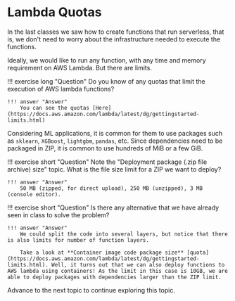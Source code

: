 # Lambda Quotas

In the last classes we saw how to create functions that run serverless, that is, we don't need to worry about the infrastructure needed to execute the functions.

Ideally, we would like to run any function, with any time and memory requirement on AWS Lambda. But there are limits.

!!! exercise long "Question"
    Do you know of any quotas that limit the execution of AWS lambda functions?

    !!! answer "Answer"
        You can see the quotas [Here](https://docs.aws.amazon.com/lambda/latest/dg/gettingstarted-limits.html)

Considering ML applications, it is common for them to use packages such as `sklearn`, `XGBoost`, `lightgbm`, `pandas`, etc. Since dependencies need to be packaged in ZIP, it is common to use hundreds of MiB or a few GiB.

!!! exercise short "Question"
    Note the "Deployment package (.zip file archive) size" topic. What is the file size limit for a ZIP we want to deploy?

    !!! answer "Answer"
        50 MB (zipped, for direct upload), 250 MB (unzipped), 3 MB (console editor).

!!! exercise short "Question"
    Is there any alternative that we have already seen in class to solve the problem?

    !!! answer "Answer"
        We could split the code into several layers, but notice that there is also limits for number of function layers.

        Take a look at **Container image code package size** [quota](https://docs.aws.amazon.com/lambda/latest/dg/gettingstarted-limits.html). Well, it turns out that we can also deploy functions to AWS lambda using containers! As the limit in this case is 10GB, we are able to deploy packages with dependencies larger than the ZIP limit.

Advance to the next topic to continue exploring this topic.